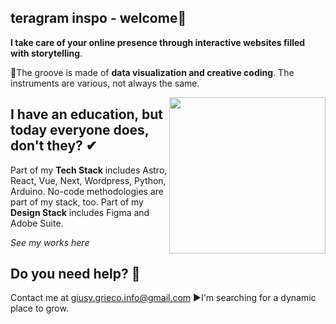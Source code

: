 ## teragram inspo - welcome👾 

 **I take care of your online presence through interactive websites filled with storytelling**.


🎷The groove is made of **data visualization and creative coding**. 
The instruments are various, not always the same.

  
<img align="right" height="250" src = "https://media.giphy.com/media/ZZeTlQ2b2eoa4MbehI/giphy.gif">

 
## I have an education, but today everyone does, don't they? ✔
Part of my **Tech Stack** includes Astro, React, Vue, Next, Wordpress, Python, Arduino. No-code methodologies are part of my stack, too. 
Part of my **Design Stack** includes Figma and Adobe Suite.

*See my works here*


## Do you need help? 🔭
Contact me at giusy.grieco.info@gmail.com
►I'm searching for a dynamic place to grow.
